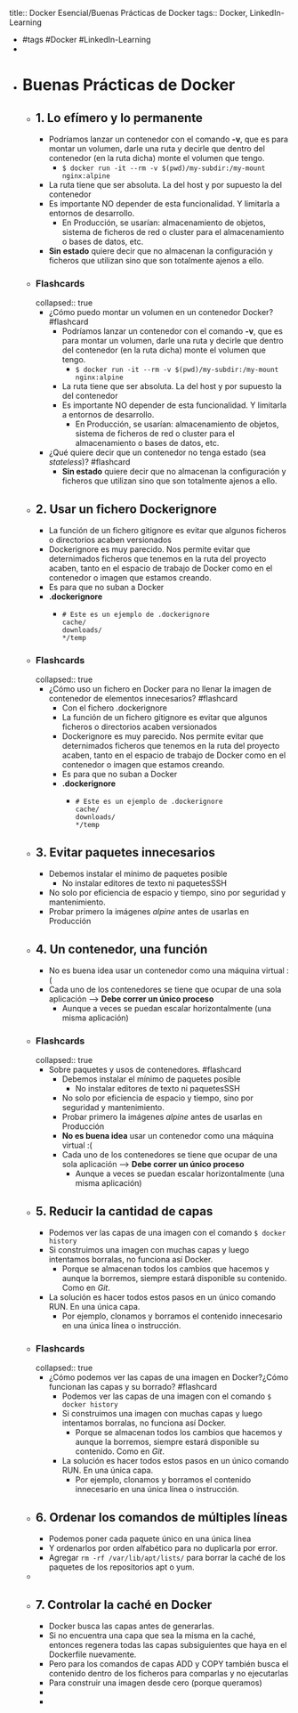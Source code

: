 title:: Docker Esencial/Buenas Prácticas de Docker
tags:: Docker, LinkedIn-Learning

- #tags #Docker #LinkedIn-Learning
-
- # Buenas Prácticas de Docker
	- ## 1. Lo efímero y lo permanente
		- Podríamos lanzar un contenedor con el comando **-v**, que es para montar un volumen, darle una ruta y decirle que dentro del contenedor (en la ruta dicha) monte el volumen que tengo.
			- `$ docker run -it --rm -v $(pwd)/my-subdir:/my-mount nginx:alpine`
		- La ruta tiene que ser absoluta. La del host y por supuesto la del contenedor
		- Es importante NO depender de esta funcionalidad. Y limitarla a entornos de desarrollo.
			- En Producción, se usarían: almacenamiento de objetos, sistema de ficheros de red o cluster para el almacenamiento o bases de datos, etc.
		- **Sin estado** quiere decir que no almacenan la configuración y ficheros que utilizan sino que son totalmente ajenos a ello.
	- ### Flashcards
	  collapsed:: true
		- ¿Cómo puedo montar un volumen en un contenedor Docker? #flashcard
			- Podríamos lanzar un contenedor con el comando **-v**, que es para montar un volumen, darle una ruta y decirle que dentro del contenedor (en la ruta dicha) monte el volumen que tengo.
				- `$ docker run -it --rm -v $(pwd)/my-subdir:/my-mount nginx:alpine`
			- La ruta tiene que ser absoluta. La del host y por supuesto la del contenedor
			- Es importante NO depender de esta funcionalidad. Y limitarla a entornos de desarrollo.
				- En Producción, se usarían: almacenamiento de objetos, sistema de ficheros de red o cluster para el almacenamiento o bases de datos, etc.
		- ¿Qué quiere decir que un contenedor no tenga estado (sea *stateless*)? #flashcard
			- **Sin estado** quiere decir que no almacenan la configuración y ficheros que utilizan sino que son totalmente ajenos a ello.
	- ## 2. Usar un fichero Dockerignore
		- La función de un fichero gitignore es evitar que algunos ficheros o directorios acaben versionados
		- Dockerignore es muy parecido. Nos permite evitar que deternimados ficheros que tenemos en la ruta del proyecto acaben, tanto en el espacio de trabajo de Docker como en el contenedor o imagen que estamos creando.
		- Es para que no suban a Docker
		- **.dockerignore**
			- ```
			  # Este es un ejemplo de .dockerignore
			  cache/
			  downloads/
			  */temp
			  ```
	- ### Flashcards
	  collapsed:: true
		- ¿Cómo uso un fichero en Docker para no llenar la imagen de contenedor de elementos innecesarios? #flashcard
			- Con el fichero .dockerignore
			- La función de un fichero gitignore es evitar que algunos ficheros o directorios acaben versionados
			- Dockerignore es muy parecido. Nos permite evitar que deternimados ficheros que tenemos en la ruta del proyecto acaben, tanto en el espacio de trabajo de Docker como en el contenedor o imagen que estamos creando.
			- Es para que no suban a Docker
			- **.dockerignore**
				- ```
				  # Este es un ejemplo de .dockerignore
				  cache/
				  downloads/
				  */temp
				  ```
	- ## 3. Evitar paquetes innecesarios
		- Debemos instalar el mínimo de paquetes posible
			- No instalar editores de texto ni paquetesSSH
		- No solo por eficiencia de espacio y tiempo, sino por seguridad y mantenimiento.
		- Probar primero la imágenes *alpine* antes de usarlas en Producción
	- ## 4. Un contenedor, una función
		- No es buena idea usar un contenedor como una máquina virtual :(
		- Cada uno de los contenedores se tiene que ocupar de una sola aplicación --> **Debe correr un único proceso**
			- Aunque a veces se puedan escalar horizontalmente (una misma aplicación)
	- ### Flashcards
	  collapsed:: true
		- Sobre paquetes y usos de contenedores. #flashcard
			- Debemos instalar el mínimo de paquetes posible
				- No instalar editores de texto ni paquetesSSH
			- No solo por eficiencia de espacio y tiempo, sino por seguridad y mantenimiento.
			- Probar primero la imágenes *alpine* antes de usarlas en Producción
			- **No es buena idea** usar un contenedor como una máquina virtual :(
			- Cada uno de los contenedores se tiene que ocupar de una sola aplicación --> **Debe correr un único proceso**
				- Aunque a veces se puedan escalar horizontalmente (una misma aplicación)
	- ## 5. Reducir la cantidad de capas
		- Podemos ver las capas de una imagen con el comando `$ docker history`
		- Si construimos una imagen con muchas capas y luego intentamos borralas, no funciona así Docker.
			- Porque se almacenan todos los cambios que hacemos y aunque la borremos, siempre estará disponible su contenido. Como en *Git*.
		- La solución es hacer todos estos pasos en un único comando RUN. En una única capa.
			- Por ejemplo, clonamos y borramos el contenido innecesario en una única línea o instrucción.
	- ### Flashcards
	  collapsed:: true
		- ¿Cómo podemos ver las capas de una imagen en Docker?¿Cómo funcionan las capas y su borrado? #flashcard
			- Podemos ver las capas de una imagen con el comando `$ docker history`
			- Si construimos una imagen con muchas capas y luego intentamos borralas, no funciona así Docker.
				- Porque se almacenan todos los cambios que hacemos y aunque la borremos, siempre estará disponible su contenido. Como en *Git*.
			- La solución es hacer todos estos pasos en un único comando RUN. En una única capa.
				- Por ejemplo, clonamos y borramos el contenido innecesario en una única línea o instrucción.
	- ## 6. Ordenar los comandos de múltiples líneas
		- Podemos poner cada paquete único en una única línea
		- Y ordenarlos por orden alfabético para no duplicarla por error.
		- Agregar `rm -rf /var/lib/apt/lists/` para borrar la caché de los paquetes de los repositorios apt o yum.
	-
	- ## 7. Controlar la caché en Docker
		- Docker busca las capas antes de generarlas.
		- Si no encuentra una capa que sea la misma en la caché, entonces regenera todas las capas subsiguientes que haya en el Dockerfile nuevamente.
		- Pero para los comandos de capas ADD y COPY también busca el contenido dentro de los ficheros para comparlas y no ejecutarlas
		- Para construir una imagen desde cero (porque queramos)
		-
		-